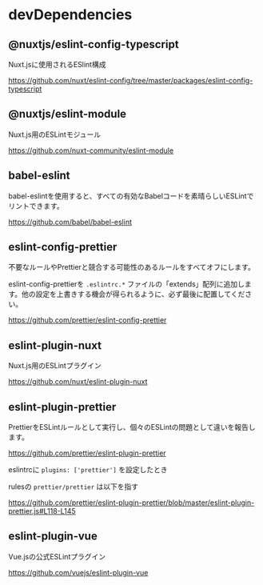 # devDependencies

## @nuxtjs/eslint-config-typescript

Nuxt.jsに使用されるESlint構成

https://github.com/nuxt/eslint-config/tree/master/packages/eslint-config-typescript

## @nuxtjs/eslint-module

Nuxt.js用のESLintモジュール

https://github.com/nuxt-community/eslint-module

## babel-eslint

babel-eslintを使用すると、すべての有効なBabelコードを素晴らしいESLintでリントできます。

https://github.com/babel/babel-eslint

## eslint-config-prettier

不要なルールやPrettierと競合する可能性のあるルールをすべてオフにします。

eslint-config-prettierを `.eslintrc.*` ファイルの「extends」配列に追加します。他の設定を上書きする機会が得られるように、必ず最後に配置してください。

https://github.com/prettier/eslint-config-prettier

## eslint-plugin-nuxt

Nuxt.js用のESLintプラグイン

https://github.com/nuxt/eslint-plugin-nuxt

## eslint-plugin-prettier

PrettierをESLintルールとして実行し、個々のESLintの問題として違いを報告します。

https://github.com/prettier/eslint-plugin-prettier

eslintrcに `plugins: ['prettier']` を設定したとき

rulesの `prettier/prettier` は以下を指す

https://github.com/prettier/eslint-plugin-prettier/blob/master/eslint-plugin-prettier.js#L118-L145

## eslint-plugin-vue

Vue.jsの公式ESLintプラグイン

https://github.com/vuejs/eslint-plugin-vue

